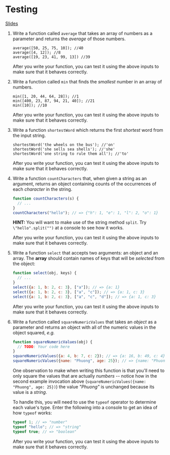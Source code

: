 # Testing

[Slides](https://docs.google.com/presentation/d/1y4x_Z14jnmovDwDAzNEpzOxsam_hPoBqyk5Gbd84C60/)

1.  Write a function called `average` that takes an array of numbers as a
    parameter and returns the *average* of those numbers.

    ```
    average([50, 25, 75, 10]); //40
    average([4, 12]); //8
    average([19, 23, 41, 99, 13]) //39
    ```

    After you write your function, you can test it using the above inputs to
    make sure that it behaves correctly.

2.  Write a function called `min` that finds the *smallest* number in an array of
    numbers.

    ```
    min([1, 20, 44, 64, 28]); //1
    min([400, 23, 87, 94, 21, 40]); //21
    min([10]); //10
    ```

    After you write your function, you can test it using the above inputs to
    make sure that it behaves correctly.

3.  Write a function `shortestWord` which returns
    the first *shortest* word from the input string.

    ```
    shortestWord('the wheels on the bus'); //'on'
    shortestWord('she sells sea shells'); //'she'
    shortestWord('one string to rule them all'); //'to'

    ```

    After you write your function, you can test it using the above inputs to
    make sure that it behaves correctly.

4.  Write a function `countCharacters` that, when given a string as an argument,
    returns an object containing counts of the occurrences of each *character* in
    the string.

    ```js
    function countCharacters(s) {
      // ...
    }
    countCharacters("hello"); // => {"h": 1, "e": 1, "l": 2, "o": 1}
    ```

    **HINT:** You will want to make use of the string method `split`. Try
    `\"hello".split("")` at a console to see how it works.

    After you write your function, you can test it using the above inputs to
    make sure that it behaves correctly.

5.  Write a function `select` that accepts two arguments: an object and an
    array. The **array** should contain names of keys that will be *selected* from
    the object:

    ```js
    function select(obj, keys) {
      // ...
    }
    select({a: 1, b: 2, c: 3}, ["a"]); // => {a: 1}
    select({a: 1, b: 2, c: 3}, ["a", "c"]); // => {a: 1, c: 3}
    select({a: 1, b: 2, c: 3}, ["a", "c", "d"]); // => {a: 1, c: 3}
    ```

    After you write your function, you can test it using the above inputs to
    make sure that it behaves correctly.

6.  Write a function called `squareNumericValues` that takes an *object* as a
    parameter and returns an object with all of the numeric values in the object
    squared, *e.g.*

    ```js
    function squareNumericValues(obj) {
      // TODO: Your code here
    }
    squareNumericValues({a: 4, b: 7, c: 2}); // => {a: 16, b: 49, c: 4}
    squareNumericValues({name: "Phuong", age: 25}); // => {name: "Phuong", age: 625}
    ```

    One observation to make when writing this function is that you'll need to
    only square the values that are actually *numbers* -- notice how in the
    second example invocation above (`squareNumericValues({name: "Phuong", age:
    25})`) the value *"Phuong"* is unchanged because its value is a *string*.

    To handle this, you will need to use the `typeof` operator to determine each
    value's type. Enter the following into a console to get an idea of how
    `typeof` works:

    ```js
    typeof 1; // => "number"
    typeof "hello"; // => "string"
    typeof true; // => "boolean"
    ```
    After you write your function, you can test it using the above inputs to
    make sure that it behaves correctly.
